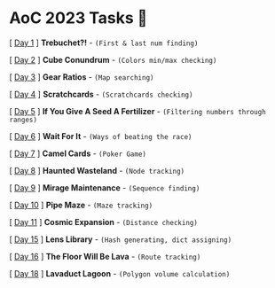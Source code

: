 # AoC 2023 Tasks 🎄

[ [Day 1](https://adventofcode.com/2023/day/1) ] **Trebuchet?!** - `(First & last num finding)`

[ [Day 2](https://adventofcode.com/2023/day/2) ] **Cube Conundrum** - `(Colors min/max checking)`

[ [Day 3](https://adventofcode.com/2023/day/3) ] **Gear Ratios** - `(Map searching)`

[ [Day 4](https://adventofcode.com/2023/day/4) ] **Scratchcards** - `(Scratchcards checking)`

[ [Day 5](https://adventofcode.com/2023/day/5) ] **If You Give A Seed A Fertilizer** - `(Filtering numbers through ranges)`

[ [Day 6](https://adventofcode.com/2023/day/6) ] **Wait For It** - `(Ways of beating the race)`

[ [Day 7](https://adventofcode.com/2023/day/7) ] **Camel Cards** - `(Poker Game)` 

[ [Day 8](https://adventofcode.com/2023/day/8) ] **Haunted Wasteland** - `(Node tracking)`

[ [Day 9](https://adventofcode.com/2023/day/9) ] **Mirage Maintenance** - `(Sequence finding)`

[ [Day 10](https://adventofcode.com/2023/day/10) ] **Pipe Maze** - `(Maze tracking)`

[ [Day 11](https://adventofcode.com/2023/day/11) ] **Cosmic Expansion** - `(Distance checking)`

[ [Day 15](https://adventofcode.com/2023/day/15) ] **Lens Library** - `(Hash generating, dict assigning)`

[ [Day 16](https://adventofcode.com/2023/day/16) ] **The Floor Will Be Lava** - `(Route tracking)`

[ [Day 18](https://adventofcode.com/2023/day/18) ] **Lavaduct Lagoon** - `(Polygon volume calculation)`